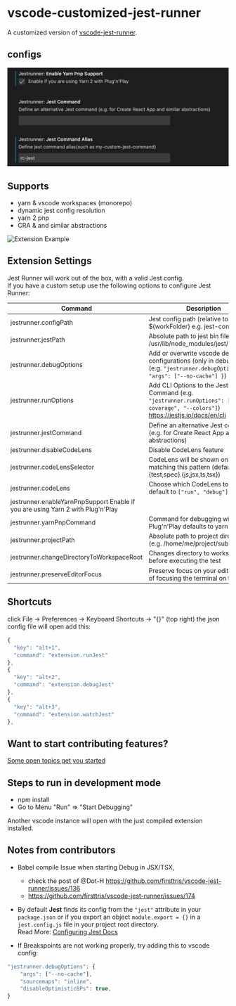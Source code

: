 # vscode-customized-jest-runner

A customized version of [vscode-jest-runner](https://github.com/firsttris/vscode-jest-runner).

## configs

![Change Configs as below](https://github.com/heiseshandian/vscode-customized-jest-runner/raw/master/public/configs.png)

## Supports

- yarn & vscode workspaces (monorepo)
- dynamic jest config resolution
- yarn 2 pnp
- CRA & and similar abstractions

![Extension Example](https://github.com/heiseshandian/vscode-customized-jest-runner/raw/master/public/vscode-jest.gif)

## Extension Settings

Jest Runner will work out of the box, with a valid Jest config.  
If you have a custom setup use the following options to configure Jest Runner:

| Command                                                                         | Description                                                                                                                      |
| ------------------------------------------------------------------------------- | -------------------------------------------------------------------------------------------------------------------------------- |
| jestrunner.configPath                                                           | Jest config path (relative to ${workFolder} e.g. jest-config.json)                                                               |
| jestrunner.jestPath                                                             | Absolute path to jest bin file (e.g. /usr/lib/node_modules/jest/bin/jest.js)                                                     |
| jestrunner.debugOptions                                                         | Add or overwrite vscode debug configurations (only in debug mode) (e.g. `"jestrunner.debugOptions": { "args": ["--no-cache"] }`) |
| jestrunner.runOptions                                                           | Add CLI Options to the Jest Command (e.g. `"jestrunner.runOptions": ["--coverage", "--colors"]`) https://jestjs.io/docs/en/cli   |
| jestrunner.jestCommand                                                          | Define an alternative Jest command (e.g. for Create React App and similar abstractions)                                          |
| jestrunner.disableCodeLens                                                      | Disable CodeLens feature                                                                                                         |
| jestrunner.codeLensSelector                                                     | CodeLens will be shown on files matching this pattern (default \*_/_.{test,spec}.{js,jsx,ts,tsx})                                |
| jestrunner.codeLens                                                             | Choose which CodeLens to enable, default to `["run", "debug"]`                                                                   |
| jestrunner.enableYarnPnpSupport Enable if you are using Yarn 2 with Plug'n'Play |
| jestrunner.yarnPnpCommand                                                       | Command for debugging with Plug'n'Play defaults to yarn-*.*js                                                                    |
| jestrunner.projectPath                                                          | Absolute path to project directory (e.g. /home/me/project/sub-folder)                                                            |
| jestrunner.changeDirectoryToWorkspaceRoot                                       | Changes directory to workspace root before executing the test                                                                    |
| jestrunner.preserveEditorFocus                                                  | Preserve focus on your editor instead of focusing the terminal on test run                                                       |

## Shortcuts

click File -> Preferences -> Keyboard Shortcuts -> "{}" (top right)
the json config file will open
add this:

```javascript
{
  "key": "alt+1",
  "command": "extension.runJest"
},
{
  "key": "alt+2",
  "command": "extension.debugJest"
},
{
  "key": "alt+3",
  "command": "extension.watchJest"
},
```

## Want to start contributing features?

[Some open topics get you started](https://github.com/firsttris/vscode-jest-runner/issues)

## Steps to run in development mode

- npm install
- Go to Menu "Run" => "Start Debugging"

Another vscode instance will open with the just compiled extension installed.

## Notes from contributors

- Babel compile Issue when starting Debug in JSX/TSX,

  - check the post of @Dot-H https://github.com/firsttris/vscode-jest-runner/issues/136
  - https://github.com/firsttris/vscode-jest-runner/issues/174

- By default **Jest** finds its config from the `"jest"` attribute in your `package.json` or if you export an object `module.export = {}` in a `jest.config.js` file in your project root directory.  
  Read More: [Configuring Jest Docs](https://jestjs.io/docs/en/configuration)

- If Breakspoints are not working properly, try adding this to vscode config:

```javascript
"jestrunner.debugOptions": {
    "args": ["--no-cache"],
    "sourcemaps": "inline",
    "disableOptimisticBPs": true,
}
```

